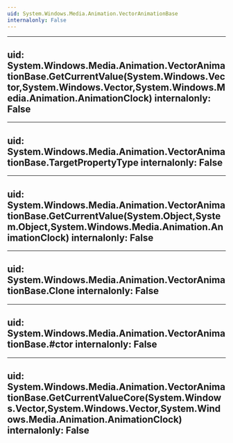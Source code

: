 ```yaml
---
uid: System.Windows.Media.Animation.VectorAnimationBase
internalonly: False
---
```


---
uid: System.Windows.Media.Animation.VectorAnimationBase.GetCurrentValue(System.Windows.Vector,System.Windows.Vector,System.Windows.Media.Animation.AnimationClock)
internalonly: False
---

---
uid: System.Windows.Media.Animation.VectorAnimationBase.TargetPropertyType
internalonly: False
---

---
uid: System.Windows.Media.Animation.VectorAnimationBase.GetCurrentValue(System.Object,System.Object,System.Windows.Media.Animation.AnimationClock)
internalonly: False
---

---
uid: System.Windows.Media.Animation.VectorAnimationBase.Clone
internalonly: False
---

---
uid: System.Windows.Media.Animation.VectorAnimationBase.#ctor
internalonly: False
---

---
uid: System.Windows.Media.Animation.VectorAnimationBase.GetCurrentValueCore(System.Windows.Vector,System.Windows.Vector,System.Windows.Media.Animation.AnimationClock)
internalonly: False
---
